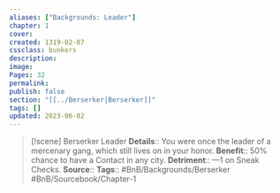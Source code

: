 ```yaml
---
aliases: ["Backgrounds: Leader"]
chapter: 1
cover: 
created: 1319-02-07
cssclass: bunkers
description: 
image: 
Pages: 32
permalink: 
publish: false
section: "[[../Berserker|Berserker]]"
tags: []
updated: 2023-06-02
---
```


> [!scene] Berserker Leader
> **Details**:: You were once the leader of a mercenary gang, which still lives on in your honor.
> **Benefit**:: 50% chance to have a Contact in any city.
> **Detriment**:: —1 on Sneak Checks.
> **Source**:: 
> **Tags**:: #BnB/Backgrounds/Berserker #BnB/Sourcebook/Chapter-1 
